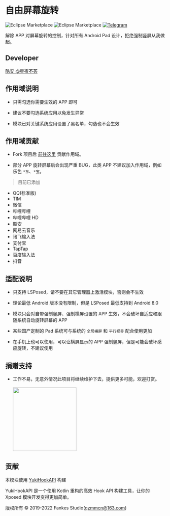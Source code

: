 # 自由屏幕旋转

![Eclipse Marketplace](https://img.shields.io/badge/license-AGPL3.0-blue)
![Eclipse Marketplace](https://img.shields.io/badge/version-v1.0-green)
[![Telegram](https://img.shields.io/badge/Follow-Telegram-blue.svg?logo=telegram)](https://t.me/XiaofangInternet)

解除 APP 对屏幕旋转的控制，针对所有 Android Pad 设计，拒绝强制竖屏从我做起。

## Developer

[酷安 @星夜不荟](http://www.coolapk.com/u/876977)

## 作用域说明

- 只需勾选你需要生效的 APP 即可

- 建议不要勾选系统应用以免发生异常

- 模块已对关键系统应用设置了黑名单，勾选也不会生效

## 作用域贡献

- Fork 项目后 [前往这里](https://github.com/Xposed-Modules-Repo/com.fankes.forcerotate/blob/main/SCOPE) 贡献作用域。

- 部分 APP 旋转屏幕后会出现严重 BUG，此类 APP 不建议加入作用域，例如乐色 `*东`、`*宝`。

> 目前已添加

- QQ(标准版)
- TIM
- 微信
- 哔哩哔哩
- 哔哩哔哩 HD
- 酷安
- 网易云音乐
- 讯飞输入法
- 支付宝
- TapTap
- 百度输入法
- 抖音

## 适配说明

- 只支持 LSPosed，请不要在其它管理器上激活模块，否则会不生效

- 理论最低 Android 版本没有限制，但是 LSPosed 最低支持到 Android 8.0

- 模块只会对自带强制竖屏、强制横屏设置的 APP 生效，不会破坏自适应和跟随系统自动旋转屏幕的 APP

- 某些国产定制的 Pad 系统可与系统的 `全局横屏` 和 `平行视界` 配合使用更加

- 在手机上也可以使用，可以让横屏显示的 APP 强制竖屏，但是可能会破坏感应旋转，不建议使用

## 捐赠支持

- 工作不易，无意外情况此项目将继续维护下去，提供更多可能，欢迎打赏。<br/><br/>
  <img src="https://github.com/fankes/YuKiHookAPI/blob/master/img-src/wechat_code.jpg" width = "200" height = "200"/>

## 贡献

本模块使用 [YukiHookAPI](https://github.com/fankes/YukiHookAPI) 构建

YukiHookAPI 是一个使用 Kotlin 重构的高效 Hook API 构建工具，让你的 Xposed 模块开发变得更加简单。

版权所有 © 2019-2022 Fankes Studio(qzmmcn@163.com)

